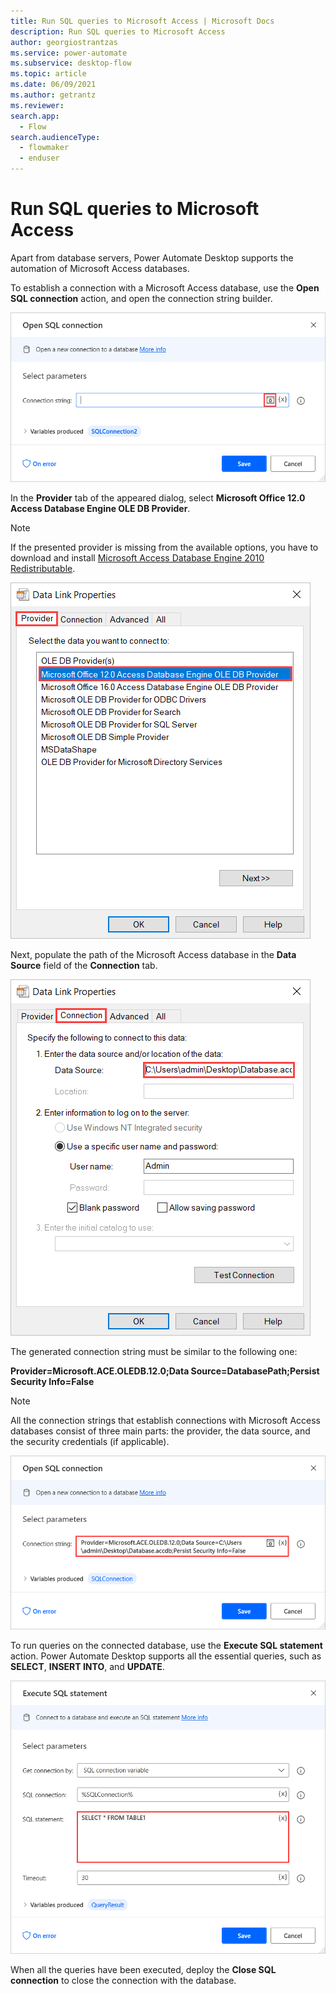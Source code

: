 ```yaml
---
title: Run SQL queries to Microsoft Access | Microsoft Docs
description: Run SQL queries to Microsoft Access
author: georgiostrantzas
ms.service: power-automate
ms.subservice: desktop-flow
ms.topic: article
ms.date: 06/09/2021
ms.author: getrantz
ms.reviewer:
search.app: 
  - Flow
search.audienceType: 
  - flowmaker
  - enduser
---
```


# Run SQL queries to Microsoft Access

Apart from database servers, Power Automate Desktop supports the automation of Microsoft Access databases.

To establish a connection with a Microsoft Access database, use the **Open SQL connection** action, and open the connection string builder.

![The Open SQL connection action.](media/sql-queries-microsoft-access/open-sql-connection-action.png)

In the **Provider** tab of the appeared dialog, select **Microsoft Office 12.0 Access Database Engine OLE DB Provider**.

> [!NOTE]
> If the presented provider is missing from the available options, you have to download and install [Microsoft Access Database Engine 2010 Redistributable](https://www.microsoft.com/download/details.aspx?id=13255).

![The available providers in the connection string builder.](media/sql-queries-microsoft-access/provider-connection-string-builder.png)


Next, populate the path of the Microsoft Access database in the **Data Source** field of the **Connection** tab.

![The data source field in the connection string builder.](media/sql-queries-microsoft-access/data-source-connection-string-builder.png)

The generated connection string must be similar to the following one:

**Provider=Microsoft.ACE.OLEDB.12.0;Data Source=DatabasePath;Persist Security Info=False**

> [!NOTE]
> All the connection strings that establish connections with Microsoft Access databases consist of three main parts: the provider, the data source, and the security credentials (if applicable).

![A generated connection string.](media/sql-queries-microsoft-access/generated-connection-string.png)

To run queries on the connected database, use the **Execute SQL statement** action. Power Automate Desktop supports all the essential queries, such as **SELECT**, **INSERT INTO**, and **UPDATE**.

![The Execute SQL statement action.](media/sql-queries-microsoft-access/execute-sql-statement-action.png)

When all the queries have been executed, deploy the **Close SQL connection** to close the connection with the database.